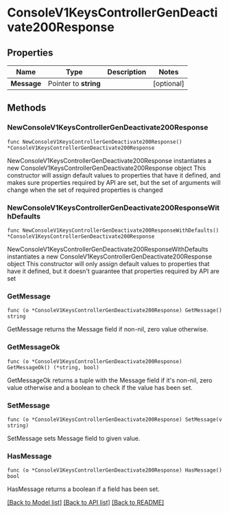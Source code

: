# ConsoleV1KeysControllerGenDeactivate200Response

## Properties

Name | Type | Description | Notes
------------ | ------------- | ------------- | -------------
**Message** | Pointer to **string** |  | [optional] 

## Methods

### NewConsoleV1KeysControllerGenDeactivate200Response

`func NewConsoleV1KeysControllerGenDeactivate200Response() *ConsoleV1KeysControllerGenDeactivate200Response`

NewConsoleV1KeysControllerGenDeactivate200Response instantiates a new ConsoleV1KeysControllerGenDeactivate200Response object
This constructor will assign default values to properties that have it defined,
and makes sure properties required by API are set, but the set of arguments
will change when the set of required properties is changed

### NewConsoleV1KeysControllerGenDeactivate200ResponseWithDefaults

`func NewConsoleV1KeysControllerGenDeactivate200ResponseWithDefaults() *ConsoleV1KeysControllerGenDeactivate200Response`

NewConsoleV1KeysControllerGenDeactivate200ResponseWithDefaults instantiates a new ConsoleV1KeysControllerGenDeactivate200Response object
This constructor will only assign default values to properties that have it defined,
but it doesn't guarantee that properties required by API are set

### GetMessage

`func (o *ConsoleV1KeysControllerGenDeactivate200Response) GetMessage() string`

GetMessage returns the Message field if non-nil, zero value otherwise.

### GetMessageOk

`func (o *ConsoleV1KeysControllerGenDeactivate200Response) GetMessageOk() (*string, bool)`

GetMessageOk returns a tuple with the Message field if it's non-nil, zero value otherwise
and a boolean to check if the value has been set.

### SetMessage

`func (o *ConsoleV1KeysControllerGenDeactivate200Response) SetMessage(v string)`

SetMessage sets Message field to given value.

### HasMessage

`func (o *ConsoleV1KeysControllerGenDeactivate200Response) HasMessage() bool`

HasMessage returns a boolean if a field has been set.


[[Back to Model list]](../README.md#documentation-for-models) [[Back to API list]](../README.md#documentation-for-api-endpoints) [[Back to README]](../README.md)


